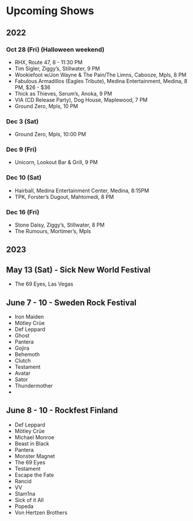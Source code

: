 <h1 id="upcoming-shows">Upcoming Shows</h1>
<h2 id="section">2022</h2>
<h3 id="oct-28-fri-halloween-weekend">Oct 28 (Fri) (Halloween weekend)</h3>
<ul>
<li>RHX, Route 47, 8 - 11:30 PM</li>
<li>Tim Sigler, Ziggy’s, Stillwater, 9 PM</li>
<li>Wookiefoot w/Jon Wayne &amp; The Pain/The Limns, Cabooze, Mpls, 8 PM</li>
<li>Fabulous Armadillos (Eagles Tribute), Medina Entertainment, Medina, 8 PM, $26 - $36</li>
<li>Thick as Thieves, Serum’s, Anoka, 9 PM</li>
<li>VIA (CD Release Party), Dog House, Maplewood, 7 PM</li>
<li>Ground Zero, Mpls, 10 PM</li>
</ul>
<h3 id="dec-3-sat">Dec 3 (Sat)</h3>
<ul>
<li>Ground Zero, Mpls, 10:00 PM</li>
</ul>
<h3 id="dec-9-fri">Dec 9 (Fri)</h3>
<ul>
<li>Unicorn, Lookout Bar &amp; Grill, 9 PM</li>
</ul>
<h3 id="dec-10-sat">Dec 10 (Sat)</h3>
<ul>
<li>Hairball, Medina Entertainment Center, Medina, 8:15PM</li>
<li>TPK, Forster’s Dugout, Mahtomedi, 8 PM</li>
</ul>
<h3 id="dec-16-fri">Dec 16 (Fri)</h3>
<ul>
<li>Stone Daisy, Ziggy’s, Stillwater, 8 PM</li>
<li>The Rumours, Mortimer’s, Mpls</li>
</ul>
<h2 id="section-1">2023</h2>
<h2 id="may-13-sat---sick-new-world-festival">May 13 (Sat) - Sick New World Festival</h2>
<ul>
<li>The 69 Eyes, Las Vegas</li>
</ul>
<h2 id="june-7---10---sweden-rock-festival">June 7 - 10 - Sweden Rock Festival</h2>
<ul>
<li>Iron Maiden</li>
<li>Mötley Crüe</li>
<li>Def Leppard</li>
<li>Ghost</li>
<li>Pantera</li>
<li>Gojira</li>
<li>Behemoth</li>
<li>Clutch</li>
<li>Testament</li>
<li>Avatar</li>
<li>Sator</li>
<li>Thundermother</li>
<li></li>
</ul>
<h2 id="june-8---10---rockfest-finland">June 8 - 10 - Rockfest Finland</h2>
<ul>
<li>Def Leppard</li>
<li>Mötley Crüe</li>
<li>Michael Monroe</li>
<li>Beast in Black</li>
<li>Pantera</li>
<li>Monster Magnet</li>
<li>The 69 Eyes</li>
<li>Testament</li>
<li>Escape the Fate</li>
<li>Rancid</li>
<li>VV</li>
<li>Stam1na</li>
<li>Sick of it All</li>
<li>Popeda</li>
<li>Von Hertzen Brothers</li>
</ul>

